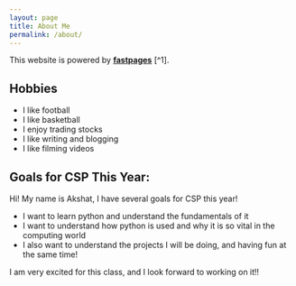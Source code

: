 ```yaml
---
layout: page
title: About Me
permalink: /about/
---
```


This website is powered by **[fastpages](https://github.com/fastai/fastpages)** [^1].

## Hobbies

- I like football
- I like basketball
- I enjoy trading stocks
- I like writing and blogging
- I like filming videos

## Goals for CSP This Year:

Hi! My name is Akshat, I have several goals for CSP this year! 

- I want to learn python and understand the fundamentals of it
- I want to understand how python is used and why it is so vital in the computing world
- I also want to understand the projects I will be doing, and having fun at the same time!

I am very excited for this class, and I look forward to working on it!!

